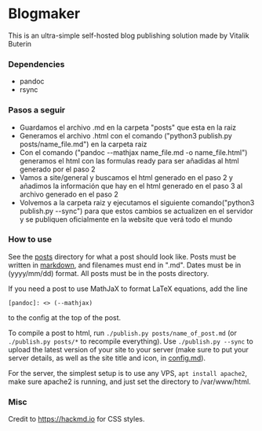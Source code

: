 # Blogmaker

This is an ultra-simple self-hosted blog publishing solution made by Vitalik Buterin

### Dependencies

* pandoc
* rsync

### Pasos a seguir
* Guardamos el archivo .md en la carpeta "posts" que esta en la raiz
* Generamos el archivo .html con el comando ("python3 publish.py posts/name_file.md") en la carpeta raiz
* Con el comando ("pandoc --mathjax name_file.md -o name_file.html") generamos el html con las formulas ready para ser añadidas al html generado por el paso 2
* Vamos a site/general y buscamos el html generado en el paso 2 y añadimos la información que hay en el html generado en el paso 3 al archivo generado en el paso 2
* Volvemos a la carpeta raiz y ejecutamos el siguiente comando("python3 publish.py --sync") para que estos cambios se actualizen en el servidor y se publiquen oficialmente en la website que verá todo el mundo
### How to use

See the [posts](./posts) directory for what a post should look like. Posts must be written in [markdown](https://daringfireball.net/projects/markdown/syntax), and filenames must end in ".md". Dates must be in (yyyy/mm/dd) format. All posts must be in the posts directory.

If you need a post to use MathJaX to format LaTeX equations, add the line

```
[pandoc]: <> (--mathjax)
```

to the config at the top of the post.

To compile a post to html, run `./publish.py posts/name_of_post.md` (or `./publish.py posts/*` to recompile everything). Use `./publish.py --sync` to upload the latest version of your site to your server (make sure to put your server details, as well as the site title and icon, in [config.md](./config.md)).

For the server, the simplest setup is to use any VPS, `apt install apache2`, make sure apache2 is running, and just set the directory to /var/www/html.

### Misc

Credit to https://hackmd.io for CSS styles.
